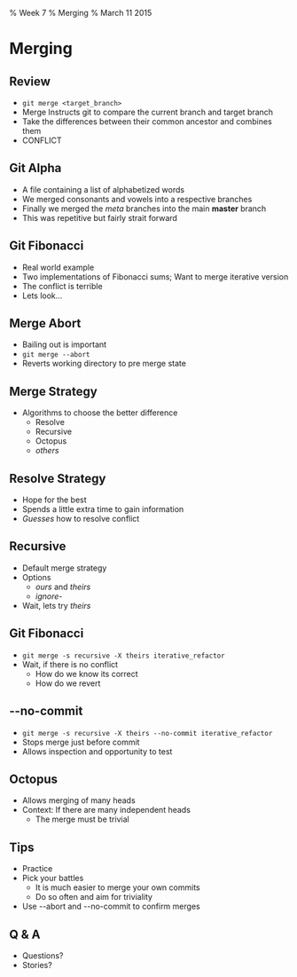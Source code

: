 % Week 7
% Merging 
% March 11 2015

# Merging

## Review

* `git merge <target_branch>`
* Merge Instructs git to compare the current branch and target branch
* Take the differences between their common ancestor and combines them
* CONFLICT

## Git Alpha 

* A file containing a list of alphabetized words
* We merged consonants and vowels into a respective branches
* Finally we merged the *meta* branches into the main **master** branch
* This was repetitive but fairly strait forward

## Git Fibonacci

* Real world example
* Two implementations of Fibonacci sums; Want to merge iterative version
* The conflict is terrible
* Lets look...

## Merge Abort

* Bailing out is important 
* `git merge --abort`
* Reverts working directory to pre merge state

## Merge Strategy

* Algorithms to choose the better difference
	* Resolve
	* Recursive
	* Octopus
	* *others*

## Resolve Strategy

* Hope for the best
* Spends a little extra time to gain information
* *Guesses* how to resolve conflict

## Recursive

* Default merge strategy
* Options
	* *ours* and *theirs*
	* *ignore-<whitespace>*
* Wait, lets try *theirs*

## Git Fibonacci

* `git merge -s recursive -X theirs iterative_refactor`
* Wait, if there is no conflict
	* How do we know its correct
	* How do we revert

## --no-commit

* `git merge -s recursive -X theirs --no-commit iterative_refactor`
* Stops merge just before commit
* Allows inspection and opportunity to test

## Octopus

* Allows merging of many heads
* Context: If there are many independent heads
	* The merge must be trivial

## Tips

* Practice 
* Pick your battles
	* It is much easier to merge your own commits
	* Do so often and aim for triviality
* Use --abort and --no-commit to confirm merges

## Q & A

* Questions?
* Stories?

